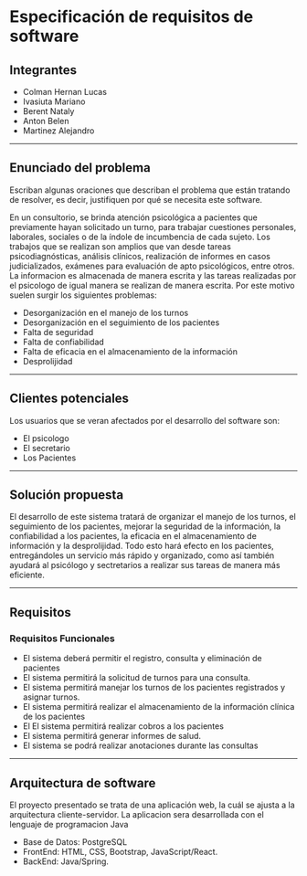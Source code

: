 # Especificación de requisitos de software
## Integrantes
* Colman Hernan Lucas
* Ivasiuta Mariano
* Berent Nataly
* Anton Belen
* Martinez Alejandro

---
## **Enunciado del problema**

Escriban algunas oraciones que describan el problema que están tratando de resolver, es decir, justifiquen por qué se necesita este software.

En un consultorio, se brinda atención psicológica a pacientes que previamente hayan solicitado un turno, para trabajar cuestiones personales, laborales, sociales o de la índole de incumbencia de cada sujeto. Los trabajos que se realizan son amplios que van desde tareas psicodiagnósticas, análisis clínicos, realización de informes en casos judicializados, exámenes para evaluación de apto psicológicos, entre otros.
La informacion es almacenada de manera escrita y las tareas realizadas por el psicologo de igual manera se realizan de manera escrita. Por este motivo suelen surgir los siguientes problemas:
* Desorganización en el manejo de los turnos
* Desorganización en el seguimiento de los pacientes
* Falta de seguridad
* Falta de confiabilidad
* Falta de eficacia en el almacenamiento de la información
* Desprolijidad

---

## **Clientes potenciales**
Los usuarios que se veran afectados por el desarrollo del software son:
* El psicologo
* El secretario
* Los Pacientes
---
## **Solución propuesta**

El desarrollo de este sistema tratará de organizar el manejo de los turnos, el seguimiento de los pacientes, mejorar la seguridad de la información, la confiabilidad a los pacientes, la eficacia en el almacenamiento de información y la desprolijidad. Todo esto hará efecto en los pacientes, entregándoles un servicio más rápido y organizado, como así también ayudará al psicólogo y sectretarios a realizar sus tareas de manera más eficiente.

---

## **Requisitos**
### Requisitos Funcionales
* El sistema deberá permitir el registro, consulta y eliminación de pacientes
* El sistema permitirá la solicitud de turnos para una consulta.
* El sistema permitirá manejar los turnos de los pacientes registrados y asignar turnos.
* El sistema permitirá realizar el almacenamiento de la información clínica de los pacientes
* El	El sistema permitirá realizar cobros a los pacientes
*	El sistema permitirá generar informes de salud.
*	El sistema se podrá realizar anotaciones durante las consultas

---
## **Arquitectura de software**
El proyecto presentado se trata de una aplicación web, la cuál se ajusta a la arquitectura cliente-servidor.
La aplicacion sera desarrollada con el lenguaje de programacion Java
* Base de Datos: PostgreSQL
* FrontEnd: HTML, CSS, Bootstrap, JavaScript/React.
* BackEnd: Java/Spring.


